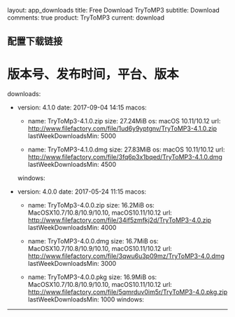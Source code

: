 layout: app_downloads
title: Free Download TryToMP3
subtitle: Download
comments: true
product: TryToMP3
current: download

## 配置下载链接
# 版本号、发布时间，平台、版本
downloads:
  - version: 4.1.0
    date: 2017-09-04 14:15
    macos:
      - name: TryToMp3-4.1.0.zip
        size: 27.24MiB
        os: macOS 10.11/10.12
        url: http://www.filefactory.com/file/1ud6y9yptgnv/TryToMP3-4.1.0.zip
        lastWeekDownloadsMin: 5000

      - name: TryToMP3-4.1.0.dmg
        size: 27.83MiB
        os: macOS 10.11/10.12
        url: http://www.filefactory.com/file/3fq6p3x1bqed/TryToMP3-4.1.0.dmg
        lastWeekDownloadsMin: 4500

    windows:
 
  - version: 4.0.0
    date: 2017-05-24 11:15
    macos:
      - name: TryToMp3-4.0.0.zip
        size: 16.2MiB
        os: MacOSX10.7/10.8/10.9/10.10, macOS10.11/10.12
        url: http://www.filefactory.com/file/34if5zmfkj2d/TryToMP3-4.0.zip
        lastWeekDownloadsMin: 4000

      - name: TryToMP3-4.0.0.dmg
        size: 16.7MiB
        os: MacOSX10.7/10.8/10.9/10.10, macOS10.11/10.12
        url: http://www.filefactory.com/file/3qwu6u3p09mz/TryToMP3-4.0.dmg
        lastWeekDownloadsMin: 3000

      - name: TryToMP3-4.0.0.pkg
        size: 16.9MiB
        os: MacOSX10.7/10.8/10.9/10.10, macOS10.11/10.12
        url: http://www.filefactory.com/file/5qmrduv0im5r/TryToMP3-4.0.pkg.zip
        lastWeekDownloadsMin: 1000
    windows:

---
